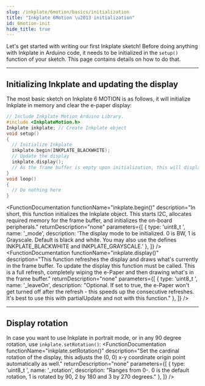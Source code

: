 ```yaml
---
slug: /inkplate/6motion/basics/initialization
title: "Inkplate 6Motion \u2013 initialization"
id: 6motion-init
hide_title: true
---
```

<SectionTitle title="Initialization" backgroundImage="img/arduino_bg.jpg" />

Let's get started with writing our first Inkplate sketch! Before doing anything with Inkplate in Arduino code, it needs to be initialized in the `setup()` function of your sketch. This page contains details on how to do that.

---

## Initializing Inkplate and updating the display

The most basic sketch on Inkplate 6 MOTION is as follows, it will initialize Inkplate in memory and clear the e-paper display:

```cpp
// Include Inkplate Motion Arduino Library.
#include <InkplateMotion.h>
Inkplate inkplate; // Create Inkplate object
void setup() 
{
  // Initialize Inkplate
  inkplate.begin(INKPLATE_BLACKWHITE);
  // Update the display
  inkplate.display();
  // As the frame buffer is empty upon initialization, this will display a blank screen
}
void loop() 
{
  // Do nothing here
}
```
<FunctionDocumentation
  functionName="inkplate.begin()"
  description="In short, this function initializes the Inkplate object. This starts I2C, allocates required memory for the frame buffer, and initializes the on-board peripherals."
  returnDescription="none"
  parameters={[
    { type: 'uint8_t ', name: '_mode', description: 'The display mode to be initialized. 0 is BW, 1 is Grayscale. Default is black and white. You may also use the defines INKPLATE_BLACKWHITE and INKPLATE_GRAYSCALE.' },
  ]}
/>
<FunctionDocumentation
  functionName="inkplate.display()"
  description="This function refreshes the display and draws what's currently in the frame buffer. To update the display this function must be called. This is a full refresh, completely wiping the e-Paper and then drawing what's in the frame buffer."
  returnDescription="none"
  parameters={[
    { type: 'uint8_t ', name: '_leaveOn', description: "Optional. If set to true, the e-Paper won't get turned off after the refresh - this speeds up the consecutive refreshes. It's best to use this with partialUpdate and not with this function." },
  ]}
/>

---

## Display rotation

In case you want to use Inkplate in portrait mode, or in any 90 degree rotation, use `inkplate.setRotation()`:
<FunctionDocumentation
  functionName="inkplate.setRotation()"
  description="Set the cardinal rotation of the display, this adjusts the (0, 0) x-y coordinate origin point automatically as well."
  returnDescription="none"
  parameters={[
    { type: 'uint8_t ', name: '_rotation', description: "Ranges from 0-. 0 is the default rotation, 1 is rotated by 90, 2 by 180 and 3 by 270 degrees." },
  ]}
/>
